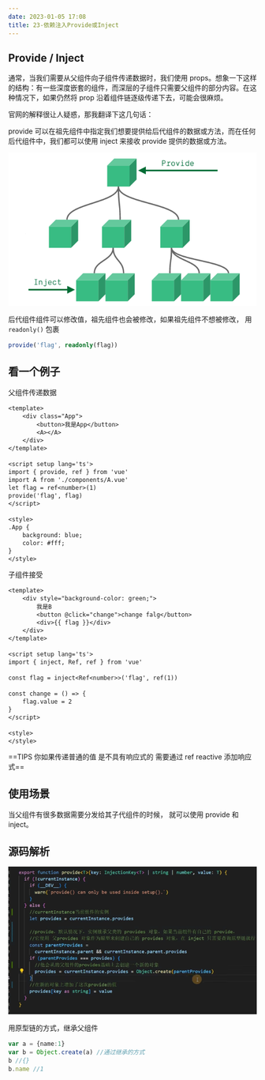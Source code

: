 ```yaml
---
date: 2023-01-05 17:08
title: 23-依赖注入Provide或Inject
---
```


## Provide / Inject

通常，当我们需要从父组件向子组件传递数据时，我们使用 props。想象一下这样的结构：有一些深度嵌套的组件，而深层的子组件只需要父组件的部分内容。在这种情况下，如果仍然将 prop 沿着组件链逐级传递下去，可能会很麻烦。

官网的解释很让人疑惑，那我翻译下这几句话：

provide 可以在祖先组件中指定我们想要提供给后代组件的数据或方法，而在任何后代组件中，我们都可以使用 inject 来接收 provide 提供的数据或方法。

![](./_images/image-2023-01-05_17-09-41-005-23-依赖注入Provide或Inject.png)

后代组件组件可以修改值，祖先组件也会被修改，如果祖先组件不想被修改，
用 `readonly()` 包裹

```ts
provide('flag', readonly(flag))
```

## 看一个例子

父组件传递数据

```vue
<template>
    <div class="App">
        <button>我是App</button>
        <A></A>
    </div>
</template>

<script setup lang='ts'>
import { provide, ref } from 'vue'
import A from './components/A.vue'
let flag = ref<number>(1)
provide('flag', flag)
</script>

<style>
.App {
    background: blue;
    color: #fff;
}
</style>
```

子组件接受

```vue
<template>
    <div style="background-color: green;">
        我是B
        <button @click="change">change falg</button>
        <div>{{ flag }}</div>
    </div>
</template>

<script setup lang='ts'>
import { inject, Ref, ref } from 'vue'

const flag = inject<Ref<number>>('flag', ref(1))

const change = () => {
    flag.value = 2
}
</script>

<style>
</style>
```

==TIPS 你如果传递普通的值 是不具有响应式的 需要通过 ref reactive 添加响应式==

## 使用场景

当父组件有很多数据需要分发给其子代组件的时候， 就可以使用 provide 和 inject。

## 源码解析



![](./_images/image-2023-01-05_17-58-51-184-23-依赖注入Provide或Inject.png)

用原型链的方式，继承父组件
```ts
var a = {name:1}
var b = Object.create(a) //通过继承的方式
b //{}
b.name //1
```